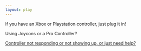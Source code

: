```yaml
---
layout: play
---
```


If you have an Xbox or Playstation controller, just plug it in!

Using Joycons or a Pro Controller?

[Controller not responding or not showing up, or just need help?](gamepad_help.md)